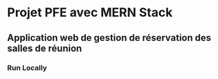 # Projet PFE avec MERN Stack
## Application web de gestion de réservation des salles de réunion


### Run Locally
